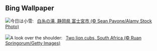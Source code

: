 ## Bing Wallpaper
![](https://www.bing.com/th?id=OHR.Xiaoxue2024_JA-JP4930643570_UHD.jpg&w=1000)今日は小雪:&nbsp;&ensp;[白糸の滝, 静岡県 富士宮市 (© Sean Pavone/Alamy Stock Photo)](https://www.bing.com/th?id=OHR.Xiaoxue2024_JA-JP4930643570_UHD.jpg)
<br><br/>
![](https://www.bing.com/th?id=OHR.LionCubs_EN-GB7386144841_UHD.jpg&w=1000)A look over the shoulder:&nbsp;&ensp;[Two lion cubs, South Africa (© Ruan Springorum/Getty Images)](https://www.bing.com/th?id=OHR.LionCubs_EN-GB7386144841_UHD.jpg)
<br><br/>
